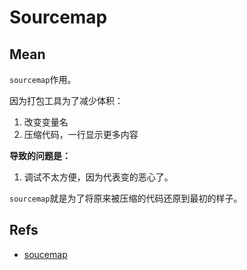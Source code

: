 # Sourcemap

## Mean

`sourcemap`作用。

因为打包工具为了减少体积：

1. 改变变量名
2. 压缩代码，一行显示更多内容

**导致的问题是：**

1. 调试不太方便，因为代表变的恶心了。

`sourcemap`就是为了将原来被压缩的代码还原到最初的样子。

## Refs

* [soucemap](http://www.ruanyifeng.com/blog/2013/01/javascript_source_map.html)
